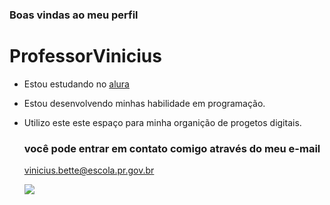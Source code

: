 ### Boas vindas ao meu perfil 
# ProfessorVinicius

- Estou estudando no [alura](https://www.alura.com.br)
- Estou desenvolvendo minhas habilidade em programação.
- Utilizo este este espaço para minha organição de progetos digitais.

  ### você pode entrar em contato comigo através do meu  e-mail

  vinicius.bette@escola.pr.gov.br


  ![](https://media1.tenor.com/m/blH101-vjpcAAAAd/seu-madruga-professor-girafales.gif)
